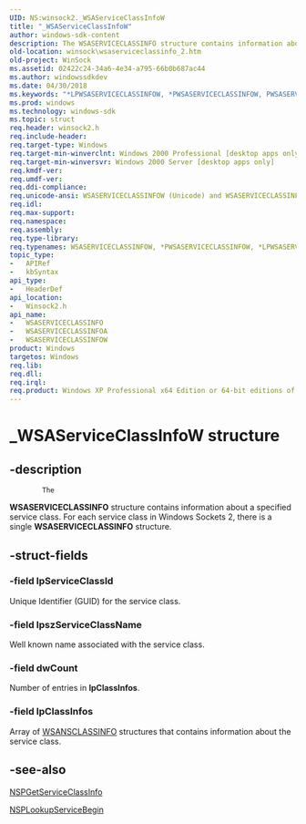 ```yaml
---
UID: NS:winsock2._WSAServiceClassInfoW
title: "_WSAServiceClassInfoW"
author: windows-sdk-content
description: The WSASERVICECLASSINFO structure contains information about a specified service class. For each service class in Windows Sockets 2, there is a single WSASERVICECLASSINFO structure.
old-location: winsock\wsaserviceclassinfo_2.htm
old-project: WinSock
ms.assetid: 02422c24-34a6-4e34-a795-66b0b687ac44
ms.author: windowssdkdev
ms.date: 04/30/2018
ms.keywords: "*LPWSASERVICECLASSINFOW, *PWSASERVICECLASSINFOW, PWSASERVICECLASSINFOW, PWSASERVICECLASSINFOW structure pointer [Winsock], WSASERVICECLASSINFO, WSASERVICECLASSINFO structure [Winsock], WSASERVICECLASSINFOA, WSASERVICECLASSINFOW, _WSAServiceClassInfoW, _win32_wsaserviceclassinfo_2, winsock.wsaserviceclassinfo_2, winsock2/PWSASERVICECLASSINFOW, winsock2/WSASERVICECLASSINFO, winsock2/WSASERVICECLASSINFOA, winsock2/WSASERVICECLASSINFOW"
ms.prod: windows
ms.technology: windows-sdk
ms.topic: struct
req.header: winsock2.h
req.include-header: 
req.target-type: Windows
req.target-min-winverclnt: Windows 2000 Professional [desktop apps only]
req.target-min-winversvr: Windows 2000 Server [desktop apps only]
req.kmdf-ver: 
req.umdf-ver: 
req.ddi-compliance: 
req.unicode-ansi: WSASERVICECLASSINFOW (Unicode) and WSASERVICECLASSINFOA (ANSI)
req.idl: 
req.max-support: 
req.namespace: 
req.assembly: 
req.type-library: 
req.typenames: WSASERVICECLASSINFOW, *PWSASERVICECLASSINFOW, *LPWSASERVICECLASSINFOW
topic_type:
-	APIRef
-	kbSyntax
api_type:
-	HeaderDef
api_location:
-	Winsock2.h
api_name:
-	WSASERVICECLASSINFO
-	WSASERVICECLASSINFOA
-	WSASERVICECLASSINFOW
product: Windows
targetos: Windows
req.lib: 
req.dll: 
req.irql: 
req.product: Windows XP Professional x64 Edition or 64-bit editions of     Windows Server 2003
---
```


# _WSAServiceClassInfoW structure


## -description



			The 
<b>WSASERVICECLASSINFO</b> structure contains information about a specified service class. For each service class in Windows Sockets 2, there is a single 
<b>WSASERVICECLASSINFO</b> structure.


## -struct-fields




### -field lpServiceClassId

Unique Identifier (GUID) for the service class.


### -field lpszServiceClassName

Well known name associated with the service class.


### -field dwCount

Number of entries in <b>lpClassInfos</b>.


### -field lpClassInfos

Array of <a href="https://msdn.microsoft.com/b4f811ad-7967-45bd-b563-a28bb1633596">WSANSCLASSINFO</a> structures that contains information about the service class.


## -see-also




<a href="https://msdn.microsoft.com/babe1c96-9077-4d91-a52a-839c89d7a83b">NSPGetServiceClassInfo</a>



<a href="https://msdn.microsoft.com/a0b71821-4434-470f-b729-370d7e1722ec">NSPLookupServiceBegin</a>
 

 

